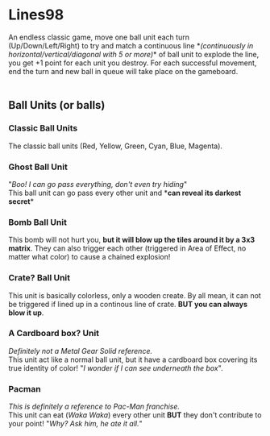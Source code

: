 # Lines98
An endless classic game, move one ball unit each turn (Up/Down/Left/Right) to try and match a continuous line \**(continuously in
horizontal/vertical/diagonal with 5 or more)*\* of ball unit to explode the line, you get +1 point for each unit you destroy. For each successful movement, end the turn and new ball in queue will take place on the gameboard.</br></br>

## Ball Units (or balls)
### Classic Ball Units
The classic ball units (Red, Yellow, Green, Cyan, Blue, Magenta).

### Ghost Ball Unit
"*Boo! I can go pass everything, don't even try hiding*"</br>
This ball unit can go pass every other unit and \***can reveal its darkest secret**\*

### Bomb Ball Unit
This bomb will not hurt you, **but it will blow up the tiles around it by a 3x3 matrix**. They can also trigger each other (triggered in Area of Effect, no matter what color) to cause a chained explosion!

### Crate? Ball Unit
This unit is basically colorless, only a wooden create. By all mean, it can not be triggered if lined up in a continous line of crate. **BUT you can always blow it up**.

### A Cardboard box? Unit
*Definitely not a Metal Gear Solid reference.*</br>
This unit act like a normal ball unit, but it have a cardboard box covering its true identity of color! "*I wonder if I can see underneath the box*".

### Pacman
*This is definitely a reference to Pac-Man franchise.*</br>
This unit can eat (*Waka Waka*) every other unit **BUT** they don't contribute to your point! "*Why? Ask him, he ate it all.*"
